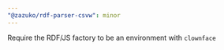 ```yaml
---
"@zazuko/rdf-parser-csvw": minor
---
```


Require the RDF/JS factory to be an environment with `clownface`
